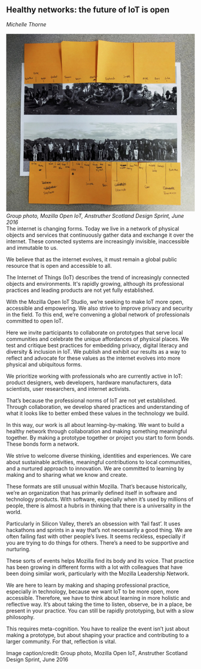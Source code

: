 ## Healthy networks: the future of IoT is open
_Michelle Thorne_
<br />
<br />
![Group photo, Mozilla Open IoT, Anstruther Scotland Design Sprint, June 2016](images/3.jpg)
*Group photo, Mozilla Open IoT, Anstruther Scotland Design Sprint, June 2016*
<br />
The internet is changing forms. Today we live in a network of physical objects and services that continuously gather data and exchange it over the internet. These connected systems are increasingly invisible, inaccessible and immutable to us.

We believe that as the internet evolves, it must remain a global public resource that is open and accessible to all.  

The Internet of Things (IoT) describes the trend of increasingly connected objects and environments. It's rapidly growing, although its professional practices and leading products are not yet fully established.

With the Mozilla Open IoT Studio, we’re seeking to make IoT more open, accessible and empowering. We also strive to improve privacy and security in the field. To this end, we’re convening a global network of professionals committed to open IoT.

Here we invite participants to collaborate on prototypes that serve local communities and celebrate the unique affordances of physical places. We test and critique best practices for embedding privacy, digital literacy and diversity & inclusion in IoT. We publish and exhibit our results as a way to reflect and advocate for these values as the internet evolves into more physical and ubiquitous forms.

We prioritize working with professionals who are currently active in IoT: product designers, web developers, hardware manufacturers, data scientists, user researchers, and internet activists. 

That’s because the professional norms of IoT are not yet established. Through collaboration, we develop shared practices and understanding of what it looks like to better embed these values in the technology we build. 

In this way, our work is all about learning-by-making. We want to build a healthy network through collaboration and making something meaningful together. By making a prototype together or project you start to form bonds. These bonds form a network. 

We strive to welcome diverse thinking, identities and experiences. We care about sustainable activities, meaningful contributions to local communities, and a nurtured approach to innovation. We are committed to learning by making and to sharing what we know and create.

These formats are still unusual within Mozilla. That’s because historically, we’re an organization that has primarily defined itself in software and technology products. With software, especially when it’s used by millions of people, there is almost a hubris in thinking that there is a universality in the world. 

Particularly in Silicon Valley, there’s an obsession with ‘fail fast’. It uses hackathons and sprints in a way that’s not necessarily a good thing. We are often failing fast with other people’s lives. It seems reckless, especially if you are trying to do things for others. There’s a need to be supportive and nurturing.

These sorts of events helps Mozilla find its body and its voice. That practice has been growing in different forms with a lot with colleagues that have been doing similar work, particularly with the Mozilla Leadership Network. 

We are here to learn by making and shaping professional practice, especially in technology, because we want IoT to be more open, more accessible. Therefore, we have to think about learning in more holistic and reflective way. It’s about taking the time to listen, observe, be in a place, be present in your practice. You can still be rapidly prototyping, but with a slow philosophy.

This requires meta-cognition. You have to realize the event isn’t just about making a prototype, but about shaping your practice and contributing to a larger community. For that, reflection is vital.

Image caption/credit:
Group photo, Mozilla Open IoT, Anstruther Scotland Design Sprint, June 2016 
